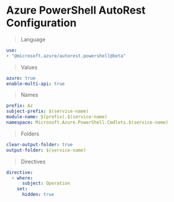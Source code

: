 # Azure PowerShell AutoRest Configuration

> Language
``` yaml
use:
- "@microsoft.azure/autorest.powershell@beta"


```

> Values
``` yaml
azure: true
enable-multi-api: true
```

> Names
``` yaml
prefix: Az
subject-prefix: $(service-name)
module-name: $(prefix).$(service-name)
namespace: Microsoft.Azure.PowerShell.Cmdlets.$(service-name)
```

> Folders
``` yaml
clear-output-folder: true
output-folder: $(service-name)
```

> Directives
``` yaml
directive:
  - where:
      subject: Operation
    set:
      hidden: true
```

